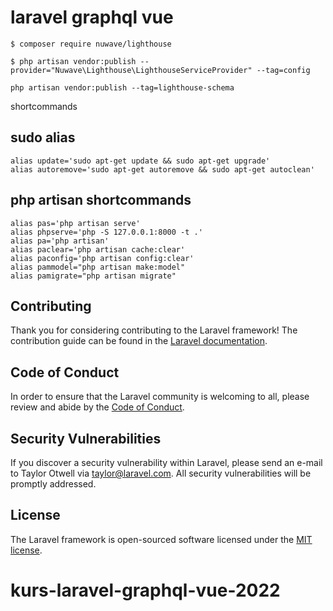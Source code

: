 # laravel graphql vue

```console
$ composer require nuwave/lighthouse
```

```console
$ php artisan vendor:publish --provider="Nuwave\Lighthouse\LighthouseServiceProvider" --tag=config
```
```console
php artisan vendor:publish --tag=lighthouse-schema
```

shortcommands

## sudo alias
```
alias update='sudo apt-get update && sudo apt-get upgrade'
alias autoremove='sudo apt-get autoremove && sudo apt-get autoclean'

```
## php artisan shortcommands
```
alias pas='php artisan serve'
alias phpserve='php -S 127.0.0.1:8000 -t .'
alias pa='php artisan'
alias paclear='php artisan cache:clear'
alias paconfig='php artisan config:clear'
alias pammodel="php artisan make:model"
alias pamigrate="php artisan migrate"

```





## Contributing

Thank you for considering contributing to the Laravel framework! The contribution guide can be found in the [Laravel documentation](https://laravel.com/docs/contributions).

## Code of Conduct

In order to ensure that the Laravel community is welcoming to all, please review and abide by the [Code of Conduct](https://laravel.com/docs/contributions#code-of-conduct).

## Security Vulnerabilities

If you discover a security vulnerability within Laravel, please send an e-mail to Taylor Otwell via [taylor@laravel.com](mailto:taylor@laravel.com). All security vulnerabilities will be promptly addressed.

## License

The Laravel framework is open-sourced software licensed under the [MIT license](https://opensource.org/licenses/MIT).
# kurs-laravel-graphql-vue-2022
